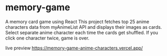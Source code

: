 # memory-game
A memory card game using React
This project fetches top 25 anime characters data from myAnimeList API and displays their images as cards.
Select separate anime character each time the cards get shuffled. If you click one character twice, game is over.

live preview
  https://memory-game-anime-characters.vercel.app/

